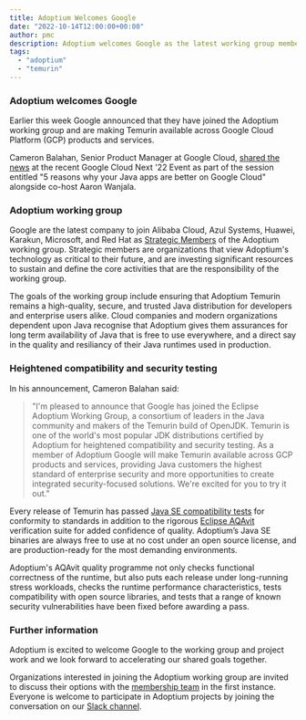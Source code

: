 ```yaml
---
title: Adoptium Welcomes Google
date: "2022-10-14T12:00:00+00:00"
author: pmc
description: Adoptium welcomes Google as the latest working group member.
tags:
  - "adoptium"
  - "temurin"
---
```


### Adoptium welcomes Google

Earlier this week Google announced that they have joined the Adoptium working group and are making Temurin available across Google Cloud Platform (GCP) products and services.

Cameron Balahan, Senior Product Manager at Google Cloud, [shared the news](https://www.youtube.com/watch?v=5iG2xyaMQkA&t=436s) at the recent Google Cloud Next '22 Event as part of the session entitled "5 reasons why your Java apps are better on Google Cloud" alongside co-host Aaron Wanjala.

### Adoptium working group

Google are the latest company to join Alibaba Cloud, Azul Systems, Huawei, Karakun, Microsoft, and Red Hat as [Strategic Members](https://adoptium.net/members/) of the Adoptium working group. Strategic members are organizations that view Adoptium's technology as critical to their future, and are investing significant resources to sustain and define the core activities that are the responsibility of the working group.

The goals of the working group include ensuring that Adoptium Temurin remains a high-quality, secure, and trusted Java distribution for developers and enterprise users alike. Cloud companies and modern organizations dependent upon Java recognise that Adoptium gives them assurances for long term availability of Java that is free to use everywhere, and a direct say in the quality and resiliancy of their Java runtimes used in production.

### Heightened compatibility and security testing

In his announcement, Cameron Balahan said:

> "I'm pleased to announce that Google has joined the Eclipse Adoptium Working Group, a consortium of leaders in the Java community and makers of the Temurin build of OpenJDK. Temurin is one of the world's most popular JDK distributions certified by Adoptium for heightened compatibility and security testing. As a member of Adoptium Google will make Temurin available across GCP products and services, providing Java customers the highest standard of enterprise security and more opportunities to create integrated security-focused solutions. We're excited for you to try it out."

Every release of Temurin has passed [Java SE compatibility tests](https://en.wikipedia.org/wiki/Technology_Compatibility_Kit) for conformity to standards in addition to the rigorous [Eclipse AQAvit](https://adoptium.net/aqavit) verification suite for added confidence of quality. Adoptium’s Java SE binaries are always free to use at no cost under an open source license, and are production-ready for the most demanding environments.

Adoptium's AQAvit quality programme not only checks functional correctness of the runtime, but also puts each release under long-running stress workloads, checks the runtime performance characteristics, tests compatibility with open source libraries, and tests that a range of known security vulnerabilities have been fixed before awarding a pass.

### Further information

Adoptium is excited to welcome Google to the working group and project work and we look forward to accelerating our shared goals together.

Organizations interested in joining the Adoptium working group are invited to discuss their options with the [membership team](https://adoptium.net/join) in the first instance. Everyone is welcome to participate in Adoptium projects by joining the conversation on our [Slack channel](https://adoptium.net/slack).
